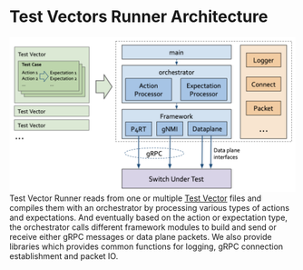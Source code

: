 # Test Vectors Runner Architecture
![architecture](images/architecture.png)
Test Vector Runner reads from one or multiple [Test Vector](https://github.com/opennetworkinglab/testvectors) files and compiles them with an orchestrator by processing various types of actions and expectations. And eventually based on the action or expectation type, the orchestrator calls different framework modules to build and send or receive either gRPC messages or data plane packets. We also provide libraries which provides common functions for logging, gRPC connection establishment and packet IO.
